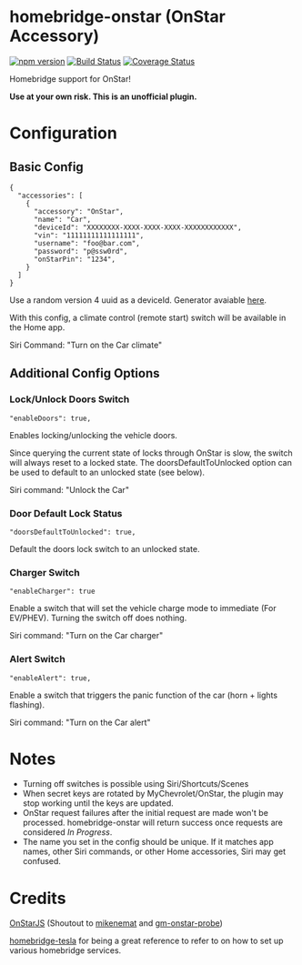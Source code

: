 # homebridge-onstar (OnStar Accessory)

[![npm version](https://badge.fury.io/js/homebridge-onstar.svg)](https://badge.fury.io/js/homebridge-onstar)
[![Build Status](https://travis-ci.org/samrum/homebridge-onstar.svg?branch=master)](https://travis-ci.org/samrum/homebridge-onstar)
[![Coverage Status](https://coveralls.io/repos/github/samrum/homebridge-onstar/badge.svg?branch=master)](https://coveralls.io/github/samrum/homebridge-onstar?branch=master)

Homebridge support for OnStar!

**Use at your own risk. This is an unofficial plugin.**

# Configuration

## Basic Config

    {
      "accessories": [
        {
          "accessory": "OnStar",
          "name": "Car",
          "deviceId": "XXXXXXXX-XXXX-XXXX-XXXX-XXXXXXXXXXXX",
          "vin": "11111111111111111",
          "username": "foo@bar.com",
          "password": "p@ssw0rd",
          "onStarPin": "1234",
        }
      ]
    }

Use a random version 4 uuid as a deviceId. Generator avaiable [here](https://www.uuidgenerator.net/version4).

With this config, a climate control (remote start) switch will be available in the Home app.

Siri Command: "Turn on the Car climate"

## Additional Config Options

### Lock/Unlock Doors Switch

    "enableDoors": true,

Enables locking/unlocking the vehicle doors.

Since querying the current state of locks through OnStar is slow, the switch will always reset to a locked state. The doorsDefaultToUnlocked option can be used to default to an unlocked state (see below).

Siri command: "Unlock the Car"

### Door Default Lock Status

    "doorsDefaultToUnlocked": true,

Default the doors lock switch to an unlocked state.

### Charger Switch

    "enableCharger": true

Enable a switch that will set the vehicle charge mode to immediate (For EV/PHEV). Turning the switch off does nothing.

Siri command: "Turn on the Car charger"

### Alert Switch

    "enableAlert": true,

Enable a switch that triggers the panic function of the car (horn + lights flashing).

Siri command: "Turn on the Car alert"

# Notes

- Turning off switches is possible using Siri/Shortcuts/Scenes
- When secret keys are rotated by MyChevrolet/OnStar, the plugin may stop working until the keys are updated.
- OnStar request failures after the initial request are made won't be processed. homebridge-onstar will return success once requests are considered _In Progress_.
- The name you set in the config should be unique. If it matches app names, other Siri commands, or other Home accessories, Siri may get confused.

# Credits

[OnStarJS](https://github.com/samrum/OnStarJS) (Shoutout to [mikenemat](https://github.com/mikenemat/) and [gm-onstar-probe](https://github.com/mikenemat/gm-onstar-probe))

[homebridge-tesla](https://github.com/nfarina/homebridge-tesla) for being a great reference to refer to on how to set up various homebridge services.
